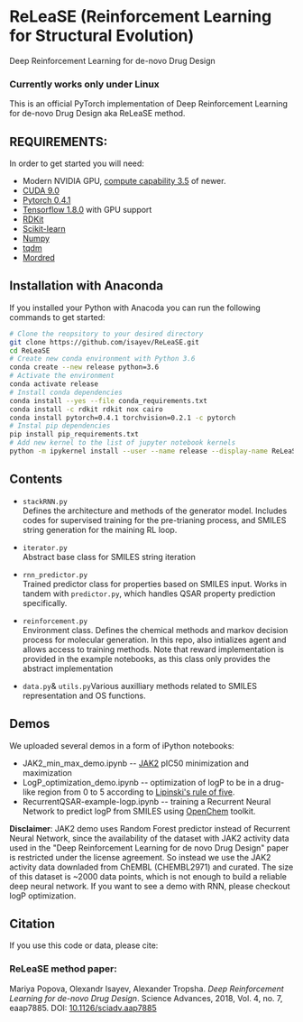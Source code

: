 # ReLeaSE (Reinforcement Learning for Structural Evolution)
Deep Reinforcement Learning for de-novo Drug Design

### Currently works only under Linux

This is an official PyTorch implementation of Deep Reinforcement Learning for de-novo Drug Design aka ReLeaSE method.

## REQUIREMENTS:
In order to get started you will need:
* Modern NVIDIA GPU, [compute capability 3.5](https://developer.nvidia.com/cuda-gpus) of newer.
* [CUDA 9.0](https://developer.nvidia.com/cuda-downloads)
* [Pytorch 0.4.1](https://pytorch.org)
* [Tensorflow 1.8.0](https://www.tensorflow.org/install/) with GPU support
* [RDKit](https://www.rdkit.org/docs/Install.html)
* [Scikit-learn](http://scikit-learn.org/)
* [Numpy](http://www.numpy.org/)
* [tqdm](https://github.com/tqdm/tqdm)
* [Mordred](https://github.com/mordred-descriptor/mordred)

## Installation with Anaconda

If you installed your Python with Anacoda you can run the following commands to get started:
```bash
# Clone the reopsitory to your desired directory
git clone https://github.com/isayev/ReLeaSE.git
cd ReLeaSE
# Create new conda environment with Python 3.6
conda create --new release python=3.6
# Activate the environment
conda activate release
# Install conda dependencies
conda install --yes --file conda_requirements.txt
conda install -c rdkit rdkit nox cairo
conda install pytorch=0.4.1 torchvision=0.2.1 -c pytorch
# Instal pip dependencies
pip install pip_requirements.txt
# Add new kernel to the list of jupyter notebook kernels
python -m ipykernel install --user --name release --display-name ReLeaSE
```
## Contents
*  `stackRNN.py`<br/>Defines the architecture and methods of the generator model. Includes codes for supervised training for the pre-trianing process, and SMILES string generation for the maining RL loop.

*  `iterator.py`<br/>Abstract base class for SMILES string iteration
*  `rnn_predictor.py`<br/> Trained predictor class for properties based on SMILES input. Works in tandem with `predictor.py`, which handles QSAR property prediction specifically.
*  `reinforcement.py`<br/> Environment class. Defines the chemical methods and markov decision process for molecular generation. In this repo, also intializes agent and allows access to training methods. Note that reward implementation is provided in the example notebooks, as this class only provides the abstract implementation
*  `data.py`& `utils.py`Various auxilliary methods related to SMILES representation and OS functions.

## Demos

We uploaded several demos in a form of iPython notebooks:
* JAK2_min_max_demo.ipynb -- [JAK2](https://www.ebi.ac.uk/chembl/target/inspect/CHEMBL2363062) pIC50 minimization and maximization
* LogP_optimization_demo.ipynb -- optimization of logP to be in a drug-like region 
from 0 to 5 according to [Lipinski's rule of five](https://en.wikipedia.org/wiki/Lipinski%27s_rule_of_five).
* RecurrentQSAR-example-logp.ipynb -- training a Recurrent Neural Network to predict logP from SMILES
using [OpenChem](https://github.com/Mariewelt/OpenChem) toolkit.

**Disclaimer**: JAK2 demo uses Random Forest predictor instead of Recurrent Neural Network,
since the availability of the dataset with JAK2 activity data used in the
"Deep Reinforcement Learning for de novo Drug Design" paper is restricted under
the license agreement. So instead we use the JAK2 activity data downladed from
ChEMBL (CHEMBL2971) and curated. The size of this dataset is ~2000 data points,
which is not enough to build a reliable deep neural network. If you want to see
a demo with RNN, please checkout logP optimization.

## Citation
If you use this code or data, please cite:

### ReLeaSE method paper:
Mariya Popova, Olexandr Isayev, Alexander Tropsha. *Deep Reinforcement Learning for de-novo Drug Design*. Science Advances, 2018, Vol. 4, no. 7, eaap7885. DOI: [10.1126/sciadv.aap7885](http://dx.doi.org/10.1126/sciadv.aap7885)
